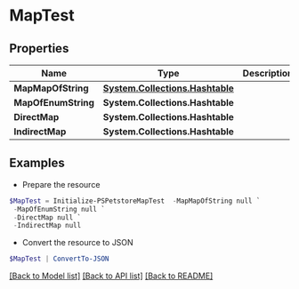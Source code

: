 # MapTest
## Properties

Name | Type | Description | Notes
------------ | ------------- | ------------- | -------------
**MapMapOfString** | [**System.Collections.Hashtable**](Map.md) |  | [optional] 
**MapOfEnumString** | **System.Collections.Hashtable** |  | [optional] 
**DirectMap** | **System.Collections.Hashtable** |  | [optional] 
**IndirectMap** | **System.Collections.Hashtable** |  | [optional] 

## Examples

- Prepare the resource
```powershell
$MapTest = Initialize-PSPetstoreMapTest  -MapMapOfString null `
 -MapOfEnumString null `
 -DirectMap null `
 -IndirectMap null
```

- Convert the resource to JSON
```powershell
$MapTest | ConvertTo-JSON
```

[[Back to Model list]](../README.md#documentation-for-models) [[Back to API list]](../README.md#documentation-for-api-endpoints) [[Back to README]](../README.md)

